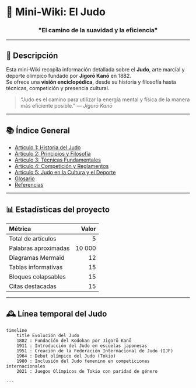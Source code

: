 # 🥋 Mini-Wiki: El Judo

<h3 align="center">"El camino de la suavidad y la eficiencia"</h3>

---

## 📖 Descripción

Esta mini-Wiki recopila información detallada sobre el **Judo**, arte marcial y deporte olímpico fundado por **Jigorō Kanō** en 1882.  
Se ofrece una **visión enciclopédica**, desde su historia y filosofía hasta técnicas, competición y presencia cultural.

> “Judo es el camino para utilizar la energía mental y física de la manera más eficiente posible.” — *Jigorō Kanō*

---

## 📚 Índice General

- [Artículo 1: Historia del Judo](artículo-1.md)  
- [Artículo 2: Principios y Filosofía](artículo-2.md)  
- [Artículo 3: Técnicas Fundamentales](artículo-3.md)  
- [Artículo 4: Competición y Reglamentos](artículo-4.md)  
- [Artículo 5: Judo en la Cultura y el Deporte](artículo-5.md)  
- [Glosario](glosario.md)  
- [Referencias](referencias.md)

---

## 📊 Estadísticas del proyecto

| Métrica | Valor |
|:---------|------:|
| Total de artículos | 5 |
| Palabras aproximadas | 10 000 |
| Diagramas Mermaid | 12 |
| Tablas informativas | 15 |
| Bloques colapsables | 15 |
| Citas destacadas | 15 |

---

## 🕰️ Línea temporal del Judo

```mermaid
timeline
    title Evolución del Judo
    1882 : Fundación del Kodokan por Jigorō Kanō
    1911 : Introducción del Judo en escuelas japonesas
    1951 : Creación de la Federación Internacional de Judo (IJF)
    1964 : Debut olímpico del Judo (Tokio)
    1980 : Inclusión del Judo femenino en competiciones internacionales
    2021 : Juegos Olímpicos de Tokio con paridad de género

---

